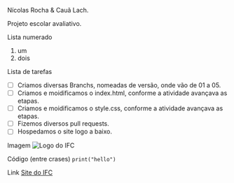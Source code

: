 Nícolas Rocha & Cauã Lach.

Projeto escolar avaliativo.

Lista numerado
1. um
2. dois

Lista de tarefas
- [ ] Criamos diversas Branchs, nomeadas de versão, onde vão de 01 a 05.
- [ ] Criamos e moidificamos o index.html, conforme a atividade avançava as etapas.
- [ ] Criamos e moidificamos o style.css, conforme a atividade avançava as etapas.
- [ ] Fizemos diversos pull requests.
- [ ] Hospedamos o site logo a baixo.

Imagem
![Logo do IFC](https://encrypted-tbn0.gstatic.com/images?q=tbn:ANd9GcTmQjx6NAcQZr7iLuE-QysKxy6aq2VedXRtmnS1WtrYbw&s)

Código (entre crases)
`print("hello")`

Link
[Site do IFC](https://ifc.edu.br/)
